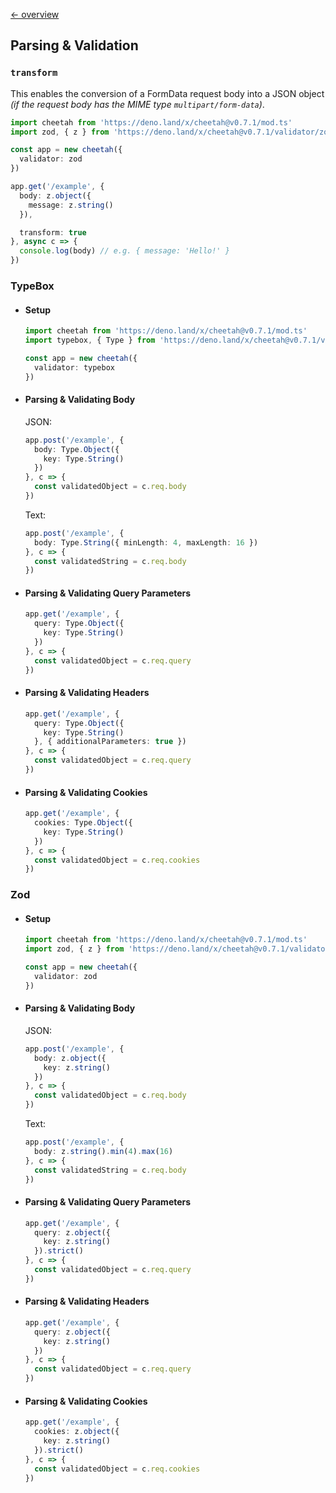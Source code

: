 [← overview](https://github.com/azurystudio/cheetah/blob/dev/guide/index.md)

## Parsing & Validation

### `transform`

This enables the conversion of a FormData request body into a JSON object *(if the request body has the MIME type `multipart/form-data`)*.

```ts
import cheetah from 'https://deno.land/x/cheetah@v0.7.1/mod.ts'
import zod, { z } from 'https://deno.land/x/cheetah@v0.7.1/validator/zod.ts'

const app = new cheetah({
  validator: zod
})

app.get('/example', {
  body: z.object({
    message: z.string()
  }),

  transform: true
}, async c => {
  console.log(body) // e.g. { message: 'Hello!' }
})
```

### TypeBox

- #### Setup

    ```ts
    import cheetah from 'https://deno.land/x/cheetah@v0.7.1/mod.ts'
    import typebox, { Type } from 'https://deno.land/x/cheetah@v0.7.1/validator/typebox.ts'

    const app = new cheetah({
      validator: typebox
    })
    ```

- #### Parsing & Validating Body

  JSON:

    ```ts
    app.post('/example', {
      body: Type.Object({
        key: Type.String()
      })
    }, c => {
      const validatedObject = c.req.body
    })
    ```

  Text:

    ```ts
    app.post('/example', {
      body: Type.String({ minLength: 4, maxLength: 16 })
    }, c => {
      const validatedString = c.req.body
    })
    ```

- #### Parsing & Validating Query Parameters

    ```ts
    app.get('/example', {
      query: Type.Object({
        key: Type.String()
      })
    }, c => {
      const validatedObject = c.req.query
    })
    ```

- #### Parsing & Validating Headers

    ```ts
    app.get('/example', {
      query: Type.Object({
        key: Type.String()
      }, { additionalParameters: true })
    }, c => {
      const validatedObject = c.req.query
    })
    ```

- #### Parsing & Validating Cookies

    ```ts
    app.get('/example', {
      cookies: Type.Object({
        key: Type.String()
      })
    }, c => {
      const validatedObject = c.req.cookies
    })
    ```

### Zod

- #### Setup

    ```ts
    import cheetah from 'https://deno.land/x/cheetah@v0.7.1/mod.ts'
    import zod, { z } from 'https://deno.land/x/cheetah@v0.7.1/validator/zod.ts'

    const app = new cheetah({
      validator: zod
    })
    ```

- #### Parsing & Validating Body

  JSON:

    ```ts
    app.post('/example', {
      body: z.object({
        key: z.string()
      })
    }, c => {
      const validatedObject = c.req.body
    })
    ```

  Text:

    ```ts
    app.post('/example', {
      body: z.string().min(4).max(16)
    }, c => {
      const validatedString = c.req.body
    })
    ```

- #### Parsing & Validating Query Parameters

    ```ts
    app.get('/example', {
      query: z.object({
        key: z.string()
      }).strict()
    }, c => {
      const validatedObject = c.req.query
    })
    ```

- #### Parsing & Validating Headers

    ```ts
    app.get('/example', {
      query: z.object({
        key: z.string()
      })
    }, c => {
      const validatedObject = c.req.query
    })
    ```

- #### Parsing & Validating Cookies

    ```ts
    app.get('/example', {
      cookies: z.object({
        key: z.string()
      }).strict()
    }, c => {
      const validatedObject = c.req.cookies
    })
    ```
